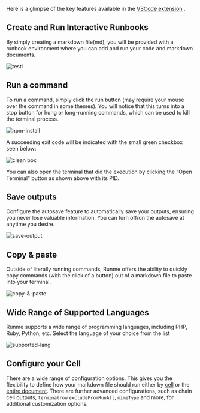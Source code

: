 

Here is a glimpse of the key features available in the [VSCode extension](https://docs.runme.dev/features) .

## Create and Run Interactive Runbooks

By simply creating a markdown file(md), you will be provided with a runbook environment where you can add and run your code and markdown documents.

![testi](https://github.com/stateful/vscode-runme/assets/36479528/0d004f56-0e0e-4f6b-886e-62a8eec24226)

## Run a command

To run a command, simply click the run button (may require your mouse over the command in some themes). You will notice that this turns into a stop button for hung or long-running commands, which can be used to kill the terminal process.

![npm-install](https://github.com/stateful/vscode-runme/assets/36479528/b7a950dc-9ec4-4b45-b1c7-06facd860f15)

A succeeding exit code will be indicated with the small green checkbox seen below:

![clean box](https://github.com/stateful/vscode-runme/assets/36479528/a4c534fd-9879-4ed3-b5b1-a1448baaf1cb)

You can also open the terminal that did the execution by clicking the “Open Terminal” button as shown above with its PID.

## Save outputs

Configure the autosave feature to automatically save your outputs, ensuring you never lose valuable information. You can turn off/on the autosave at anytime you desire.

![save-output](https://github.com/stateful/vscode-runme/assets/36479528/53a35835-f1cc-4d4e-952b-a42b63d2338d)

## Copy & paste

Outside of literally running commands, Runme offers the ability to quickly copy commands (with the click of a button) out of a markdown file to paste into your terminal.

![copy-&-paste](https://github.com/stateful/vscode-runme/assets/36479528/9a7ccc15-f720-4a8b-a60a-7173700edfe5)

## Wide Range of Supported Languages

Runme supports a wide range of programming languages, including PHP, Ruby, Python, etc. Select the language of your choice from the list

![supported-lang](https://github.com/stateful/vscode-runme/assets/36479528/71576db1-6e61-4184-878a-5a9c7ecc8a11)

## Configure your Cell

There are a wide range of configuration options. This gives you the flexibility to define how your markdown file should run either by [cell](https://docs.runme.dev/configuration/cell-level) or the [entire document](https://docs.runme.dev/configuration/document-level). There are further advanced configurations, such as chain cell outputs, `terminalrow` `excludeFromRunAll`, `mimeType` and more, for additional customization options.


